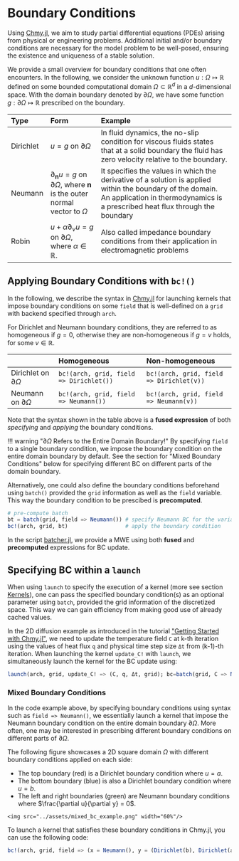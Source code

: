 # Boundary Conditions

Using [Chmy.jl](https://github.com/PTsolvers/Chmy.jl), we aim to study partial differential equations (PDEs) arising from physical or engineering problems. Additional initial and/or boundary conditions are necessary for the model problem to be well-posed, ensuring the existence and uniqueness of a stable solution.

We provide a small overview for boundary conditions that one often encounters. In the following, we consider the unknown function $u : \Omega \mapsto \mathbb{R}$ defined on some  bounded computational domain $\Omega \subset \mathbb{R}^d$ in a $d$-dimensional space. With the domain boundary denoted by $\partial \Omega$, we have some function $g : \partial \Omega \mapsto \mathbb{R}$ prescribed on the boundary.

| Type    | Form | Example |
|:------------|:------------|:---------|
| Dirichlet | $u = g$ on $\partial \Omega$ | In fluid dynamics, the no-slip condition for viscous fluids states that at a solid boundary the fluid has zero velocity relative to the boundary. |
| Neumann | $\partial_{\boldsymbol{n}} u = g$ on $\partial \Omega$, where $\boldsymbol{n}$ is the outer normal vector to $\Omega$ | It specifies the values in which the derivative of a solution is applied within the boundary of the domain. An application in thermodynamics is a prescribed heat flux through the boundary |
| Robin  |  $u + \alpha \partial_\nu u = g$ on $\partial \Omega$, where $\alpha \in \mathbb{R}$.  | Also called impedance boundary conditions from their application in electromagnetic problems |

## Applying Boundary Conditions with `bc!()`

In the following, we describe the syntax in [Chmy.jl](https://github.com/PTsolvers/Chmy.jl) for launching kernels that impose boundary conditions on some `field` that is well-defined on a `grid` with backend specified through `arch`.

For Dirichlet and Neumann boundary conditions, they are referred to as homogeneous if $g = 0$, otherwise they are non-homogeneous if $g = v$ holds, for some $v\in \mathbb{R}$.

|     | Homogeneous | Non-homogeneous |
|:------------|:------------|:------------|
| Dirichlet on $\partial \Omega$ | `bc!(arch, grid, field => Dirichlet())` | `bc!(arch, grid, field => Dirichlet(v))` |
| Neumann on $\partial \Omega$ | `bc!(arch, grid, field => Neumann())` | `bc!(arch, grid, field => Neumann(v))` |

Note that the syntax shown in the table above is a **fused expression** of both _specifying_ and _applying_ the boundary conditions.

!!! warning "$\partial \Omega$ Refers to the Entire Domain Boundary!"
    By specifying `field` to a single boundary condition, we impose the boundary condition on the entire domain boundary by default. See the section for "Mixed Boundary Conditions" below for specifying different BC on different parts of the domain boundary.

Alternatively, one could also define the boundary conditions beforehand using `batch()` provided the `grid` information as well as the `field` variable. This way the boundary condition to be prescibed is **precomputed**.

```julia
# pre-compute batch
bt = batch(grid, field => Neumann()) # specify Neumann BC for the variable `field`
bc!(arch, grid, bt)                  # apply the boundary condition
```

In the script [batcher.jl](https://github.com/PTsolvers/Chmy.jl/blob/main/examples/batcher.jl), we provide a MWE using both **fused** and **precomputed** expressions for BC update.

## Specifying BC within a `launch`

When using `launch` to specify the execution of a kernel (more see section [Kernels](./kernels.md)), one can pass the specified boundary condition(s) as an optional parameter using `batch`, provided the grid information of the discretized space. This way we can gain efficiency from making good use of already cached values.

In the 2D diffusion example as introduced in the tutorial ["Getting Started with Chmy.jl"](../getting_started.md), we need to update the temperature field `C` at k-th iteration using the values of heat flux `q` and physical time step size `Δt` from (k-1)-th iteration. When launching the kernel `update_C!` with `launch`, we simultaneously launch the kernel for the BC update using:

```julia
launch(arch, grid, update_C! => (C, q, Δt, grid); bc=batch(grid, C => Neumann(); exchange=C))
```

### Mixed Boundary Conditions

In the code example above, by specifying boundary conditions using syntax such as `field => Neumann()`, we essentially launch a kernel that impose the Neumann boundary condition on the entire domain boundary $\partial \Omega$. More often, one may be interested in prescribing different boundary conditions on different parts of $\partial \Omega$.

The following figure showcases a 2D square domain $\Omega$ with different boundary conditions applied on each side:

- The top boundary (red) is a Dirichlet boundary condition where $u = a$.
- The bottom boundary (blue) is also a Dirichlet boundary condition where $u = b$.
- The left and right boundaries (green) are Neumann boundary conditions where $\frac{\partial u}{\partial y} = 0$.

```@raw html
<img src="../assets/mixed_bc_example.png" width="60%"/>
```

To launch a kernel that satisfies these boundary conditions in Chmy.jl, you can use the following code:

```julia
bc!(arch, grid, field => (x = Neumann(), y = (Dirichlet(b), Dirichlet(a))))
```
